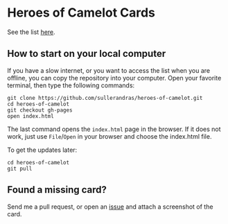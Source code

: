 Heroes of Camelot Cards
=======================

See the list [here](http://sullerandras.github.io/heroes-of-camelot/).

How to start on your local computer
-----------------------------------

If you have a slow internet, or you want to access the list when you are offline, you can copy the repository into your computer.
Open your favorite terminal, then type the following commands:

    git clone https://github.com/sullerandras/heroes-of-camelot.git
    cd heroes-of-camelot
    git checkout gh-pages
    open index.html

The last command opens the `index.html` page in the browser. If it does not work, just use `File`/`Open` in your browser and choose the index.html file.

To get the updates later:

    cd heroes-of-camelot
    git pull

Found a missing card?
---------------------

Send me a pull request, or open an [issue](https://github.com/sullerandras/heroes-of-camelot/issues) and attach a screenshot of the card.
